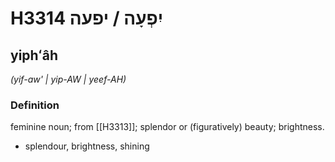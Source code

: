 # H3314 יִפְעָה / יפעה

## yiphʻâh

_(yif-aw' | yip-AW | yeef-AH)_

### Definition

feminine noun; from [[H3313]]; splendor or (figuratively) beauty; brightness.

- splendour, brightness, shining
